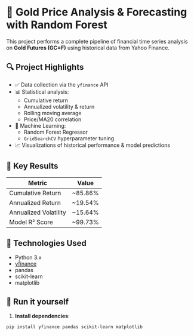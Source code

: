 # 🧠 Gold Price Analysis & Forecasting with Random Forest

This project performs a complete pipeline of financial time series analysis on **Gold Futures (GC=F)** using historical data from Yahoo Finance.

## 🔍 Project Highlights

- ✅ Data collection via the `yfinance` API
- 📊 Statistical analysis:
  - Cumulative return
  - Annualized volatility & return
  - Rolling moving average
  - Price/MA20 correlation
- 🌲 Machine Learning:
  - Random Forest Regressor
  - `GridSearchCV` hyperparameter tuning
- 📈 Visualizations of historical performance & model predictions

## 📌 Key Results

| Metric                | Value     |
|----------------------|-----------|
| Cumulative Return     | ~85.86%   |
| Annualized Return     | ~19.54%   |
| Annualized Volatility | ~15.64%   |
| Model R² Score        | ~99.73%   |

## 🧰 Technologies Used

- Python 3.x
- [yfinance](https://pypi.org/project/yfinance/)
- pandas
- scikit-learn
- matplotlib

## 🚀 Run it yourself

1. **Install dependencies**:

```bash
pip install yfinance pandas scikit-learn matplotlib




